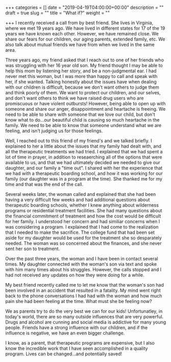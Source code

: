 +++
categories = []
date = "2019-04-19T04:00:00+00:00"
description = ""
draft = true
slug = ""
title = "What if?"
weight = ""

+++
I recently received a call from by best friend. She lives in Virginia, where we met 19 years ago. We have lived in different states for 17 of the 19 years we have known each other. However, we have remained close. We share our fears for our children, our aging parents, extended family, etc. We also talk about mutual friends we have from when we lived in the same area.

Three years ago, my friend asked that I reach out to one of her friends who was struggling with her 16 year old son. My friend thought I may be able to help this mom by listening her story, and be a non-judgmental ear. I had never met this woman, but I was more than happy to call and speak with her, if she wanted. Talking honestly about the issues have when dealing with our children is difficult, because we don't want others to judge them and think poorly of them. We want to protect our children, and our selves, and don't want others to think we have raised drug users who are promiscuous or have violent outbursts! However, being able to open up with someone and share our anger, disappointment and heartache is freeing. We need to be able to share with someone that we love our child, but don't know what to do...our beautiful child is causing so much heartache in the family. We need to be able to know that someone understand what we are feeling, and isn't judging us for those feelings.

Well, I reached out to this friend of my friend's and we talked briefly. I explained to her a little about the issues that my family had dealt with, and all the therapeutic treatments we had tried. I explained that we had spent a lot of time in prayer, in addition to reseaerching all of the options that were available to us, and that we had ultimately decided we needed to give our daughter, and our family a "time out". I shared with her the experience that we had with a therapeutic boarding school, and how it was working for our family (our daughter was in a program at the time). She thanked me for my time and that was the end of the call.

Several weeks later, the woman called and explained that she had been having a very difficult few weeks and had additional questions about therapeutic boarding schools, whether I knew anything about wilderness programs or residential treatment facilities. She had many questions about the financial commitment of treatment and how the cost would be difficult for her family. I understood her concern and had similiar concerns when I was considering a program. I explained that I had come to the realization that I needed to make the sacrifice. The college fund that had been set aside for my daughter would be used for the treatment she so desparately needed. The woman was so concerned about the finances, and she never sent her son to treatment.

Over the past three years, the woman and I have been in contact several times. My daughter connected with the woman's son via text and spoke with him many times about his struggles. However, the calls stopped and I had not received any updates on how they were doing for a while.

My best friend recently called me to let me know that the woman's son had been involved in an accident that resulted in a fatality. My mind went right back to the phone conversations I had had with the woman and how much pain she had been feeling at the time. What must she be feeling now?

We as parents try to do the very best we can for our kids! Unfortunatley, in today's world, there are so many outside influences that are very powerful. Drugs and alcohol are cunning and social media is addictive for many young people. Friends have a strong influence with our children, and if the influence is negative, we have an even bigger challenge.

I know, as a parent, that therapeutic programs are expensive, but I also know the incredible work that I have seen accomplished in a quality program. Lives can be changed...and potentially saved!